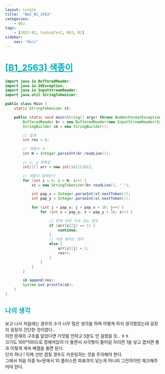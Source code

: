 ```yaml
---
layout: single
title:  "BOJ_B1_2563"
categories: 
    - BOJ
tags: 
    - [2022-02, CodingTest, BOJ, B1]
sidebar:
    nav: "docs"
---
```


# <b><a style="color:#00adb5" href="https://www.acmicpc.net/problem/2563" target=_blank>[B1_2563] 색종이</a></b>

```java
import java.io.BufferedReader;
import java.io.IOException;
import java.io.InputStreamReader;
import java.util.StringTokenizer;

public class Main {
	static StringTokenizer st;

	public static void main(String[] args) throws NumberFormatException, IOException {
		BufferedReader br = new BufferedReader(new InputStreamReader(System.in));
		StringBuilder sb = new StringBuilder();

		// 합계
		int res = 0;

		// 색종이 수
		int N = Integer.parseInt(br.readLine());

		// x, y 좌푯값
		int[][] arr = new int[101][101];

		// 색종이 입력받기
		for (int i = 0; i < N; i++) {
			st = new StringTokenizer(br.readLine(), " ");

			int pap_x = Integer.parseInt(st.nextToken());
			int pap_y = Integer.parseInt(st.nextToken());

			for (int j = pap_x; j < pap_x + 10; j++) {
				for (int z = pap_y; z < pap_y + 10; z++) {

					// 만약 이미 거쳐 갔는 경우
					if (arr[z][j] == 1) {
						continue;
					} 
					// 처음 들리는 경우
					else {
						arr[z][j] = 1;
						res++;
					}
				}
			}
		}

		sb.append(res);
		System.out.println(sb);
	}
}
```


## <b><a style="color:#00adb5">나의 생각</a></b>
보고 나서 처음에는 경우의 수가 너무 많은 생각을 하며 어떻게 하지 생각했었는데 굉장히 굉장히 간단한 것이였다..<br>
이런 문제의 구조를 알았다면 거짓말 안하고 5분도 안 걸렸을 듯.. ㅎㅎ <br>
크기도 100*100으로 정해져있어 다 돌면서 사각형이 들어갈 자리면 1을 넣고 겹치면 통과 이렇게 계속 배열을 돌면 된다.<br>
단지 하나 ! 이제 선만 겹칠 경우도 카운팅하는 것을 주의해야 한다. <br>
그래서 처음 이중 for문에서 10 플러스한 좌표까지 넣는게 아니라 그전까지만 체크해주어야 한다.